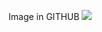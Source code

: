 
Image in GITHUB ![](https://azurecomcdn.azureedge.net/cvt-d06b3bc8f167880c6554325596e1fddb57848e08074e3a098bd77568f0131236/images/page/services/sql-database/index/image-value-prop-1.png)

